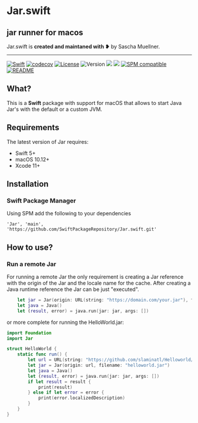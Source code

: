 # Jar.swift

## jar runner for macos

Jar.swift is **created and maintaned with ❥** by Sascha Muellner.

---
[![Swift](https://github.com/SwiftPackageRepository/Jar.swift/workflows/Swift/badge.svg)](https://github.com/SwiftPackageRepository/Jar.swift/actions?query=workflow%3ASwift)
[![codecov](https://codecov.io/gh/SwiftPackageRepository/Jar.swift/branch/main/graph/badge.svg)](https://codecov.io/gh/SwiftPackageRepository/Jar.swift)
[![License](https://img.shields.io/github/license/SwiftPackageRepository/Jar.swift)](https://github.com/SwiftPackageRepository/Jar.swift/blob/main/LICENSE)
![Version](https://img.shields.io/github/v/tag/SwiftPackageRepository/Jar.swift)
[![](https://img.shields.io/endpoint?url=https%3A%2F%2Fswiftpackageindex.com%2Fapi%2Fpackages%2FSwiftPackageRepository%2FJar.swift%2Fbadge%3Ftype%3Dplatforms)](https://swiftpackageindex.com/SwiftPackageRepository/Jar.swift)
[![](https://img.shields.io/endpoint?url=https%3A%2F%2Fswiftpackageindex.com%2Fapi%2Fpackages%2FSwiftPackageRepository%2FJar.swift%2Fbadge%3Ftype%3Dswift-versions)](https://swiftpackageindex.com/SwiftPackageRepository/Jar.swift)
[![SPM compatible](https://img.shields.io/badge/SPM-compatible-green.svg?style=flat)](https://github.com/apple/swift-package-manager)
[![README](https://img.shields.io/badge/-README-blue)](https://SwiftPackageRepository.github.io/Jar.swift)


## What?
This is a **Swift** package with support for macOS that allows to start Java Jar's with the default or a custom JVM. 

## Requirements

The latest version of Jar requires:

- Swift 5+
- macOS 10.12+
- Xcode 11+

## Installation

### Swift Package Manager
Using SPM add the following to your dependencies

``` 'Jar', 'main', 'https://github.com/SwiftPackageRepository/Jar.swift.git' ```

## How to use?

### Run a remote Jar

For running a remote Jar the only requirement is creating a Jar reference with the origin of the Jar and the locale name for the cache.
After creating a Java runtime reference the Jar can be just "executed".

```swift      
    let jar = Jar(origin: URL(string: "https://domain.com/your.jar"), filename: "your.jar")
    let java = Java()
    let (result, error) = java.run(jar: jar, args: [])
```

or more complete for running the HelloWorld.jar:

```swift
import Foundation
import Jar

struct HelloWorld {
    static func run() {
        let url = URL(string: "https://github.com/slaminatl/Helloworld/raw/master/out/artifacts/HelloWorld_jar/HelloWorld.jar")!
        let jar = Jar(origin: url, filename: "helloworld.jar")
        let java = Java()
        let (result, error) = java.run(jar: jar, args: [])
        if let result = result {
            print(result)
        } else if let error = error {
            print(error.localizedDescription)
        }
    }
}
```
